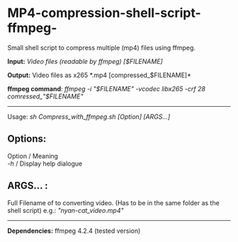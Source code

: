 # MP4-compression-shell-script-ffmpeg-
Small shell script to compress multiple (mp4) files using ffmpeg.

**Input:**  *Video files (readable by ffmpeg) [$FILENAME]*

**Output:** Video files as x265 \*.mp4 [compressed_$FILENAME]*

**ffmpeg command**:  *ffmpeg -i \"\$FILENAME\" -vcodec libx265 -crf 28 comressed_\"\$FILENAME\"*

  ________________________________________

Usage: *sh Compress_with_ffmpeg.sh [Option] [ARGS...]*
  
**Options:**
  ----------------------------------------
   Option / Meaning                   
     *-h*   / Display help dialogue     


**ARGS... :**
  ----------------------------------------
  Full Filename of to converting video. (Has to be in the same folder as the shell script)
    e.g.: *"nyan-cat_video.mp4"*

  ________________________________________
  
**Dependencies:**
  ffmpeg 4.2.4 (tested version)

